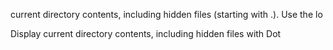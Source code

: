 current directory contents, including hidden files (starting with .). Use the lo

Display current directory contents, including hidden files with Dot
